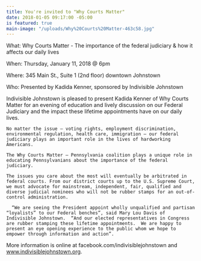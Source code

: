 ```yaml
---
title: You're invited to "Why Courts Matter"
date: 2018-01-05 09:17:00 -05:00
is featured: true
main-image: "/uploads/Why%20Courts%20Matter-463c58.jpg"
---
```


What:  Why Courts Matter - The importance of the federal 
       judiciary & how it affects our daily lives

When:	Thursday, January 11, 2018 @ 6pm

Where:  345 Main St., Suite 1 (2nd floor) downtown Johnstown

Who:    Presented by Kadida Kenner, sponsored by Indivisible 
        Johnstown

Indivisible Johnstown is pleased to present Kadida Kenner of Why Courts Matter for an evening of education and lively discussion on our Federal Judiciary and the impact these lifetime appointments have on our daily lives.    

    No matter the issue — voting rights, employment discrimination, environmental regulation, health care, immigration — our federal judiciary plays an important role in the lives of hardworking Americans.

    The Why Courts Matter – Pennsylvania coalition plays a unique role in educating Pennsylvanians about the importance of the federal judiciary.

    The issues you care about the most will eventually be arbitrated in federal courts. From our district courts up to the U.S. Supreme Court, we must advocate for mainstream, independent, fair, qualified and diverse judicial nominees who will not be rubber stamps for an out-of-control administration.

      “We are seeing the President appoint wholly unqualified and partisan “loyalists” to our Federal benches”, said Mary Lou Davis of Indivisible Johnstown.  “And our elected representatives in Congress are rubber stamping these lifetime appointments.  We are happy to present an eye opening experience to the public whom we hope to empower through information and action”.  

More information is online at facebook.com/indivisiblejohnstown and www.indivisiblejohnstown.org.
